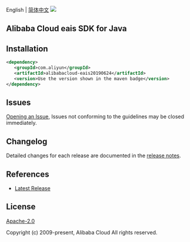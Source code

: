 English | [简体中文](README-CN.md)
![](https://aliyunsdk-pages.alicdn.com/icons/AlibabaCloud.svg)

## Alibaba Cloud eais SDK for Java

## Installation

```xml
<dependency>
   <groupId>com.aliyun</groupId>
   <artifactId>alibabacloud-eais20190624</artifactId>
   <version>Use the version shown in the maven badge</version>
</dependency>
```

## Issues
[Opening an Issue](https://github.com/aliyun/alibabacloud-java-async-sdk/issues/new), Issues not conforming to the guidelines may be closed immediately.

## Changelog
Detailed changes for each release are documented in the [release notes](./ChangeLog.txt).

## References
* [Latest Release](https://github.com/aliyun/alibabacloud-async-java-sdk/)

## License
[Apache-2.0](http://www.apache.org/licenses/LICENSE-2.0)

Copyright (c) 2009-present, Alibaba Cloud All rights reserved.